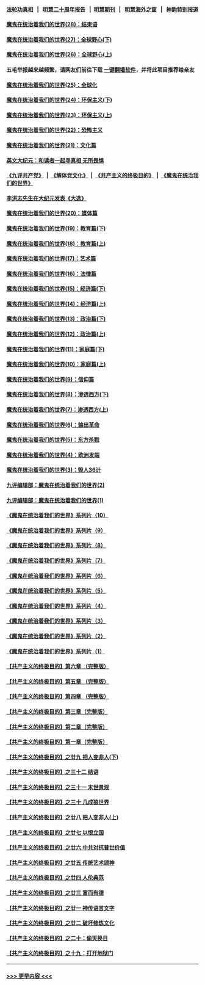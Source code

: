 #### [法轮功真相](https://github.com/gfw-breaker/truth/blob/master/README.md?t=0) &nbsp;&nbsp;|&nbsp;&nbsp; [明慧二十周年报告](https://github.com/gfw-breaker/mh-reports/blob/master/README.md?t=0) &nbsp;&nbsp;|&nbsp;&nbsp;[明慧期刊](https://github.com/gfw-breaker/mh-qikan) &nbsp;&nbsp;|&nbsp;&nbsp; [明慧海外之窗](https://github.com/gfw-breaker/mh-news/blob/master/README.md?t=0) &nbsp;&nbsp;|&nbsp;&nbsp; [神韵特别报道](https://github.com/gfw-breaker/mh-news/blob/master/shenyun.md?t=0)
#### [魔鬼在统治着我们的世界(28)：结束语](../pages/nsc422/n10936246.md?t=07161251) 
#### [魔鬼在统治着我们的世界(27)：全球野心(下)](../pages/nsc422/n10928319.md?t=07161251) 
#### [魔鬼在统治着我们的世界(26)：全球野心(上)](../pages/nsc422/n10900318.md?t=07161251) 
#### 五毛举报越来越频繁，请网友们前往下载 [一键翻墙软件](https://github.com/gfw-breaker/ssr-accounts)，并将此项目推荐给亲友
#### [魔鬼在统治着我们的世界(25)：全球化](../pages/nsc422/n10788205.md?t=07161251) 
#### [魔鬼在统治着我们的世界(24)：环保主义(下)](../pages/nsc422/n10695307.md?t=07161251) 
#### [魔鬼在统治着我们的世界(23)：环保主义(上)](../pages/nsc422/n10688613.md?t=07161251) 
#### [魔鬼在统治着我们的世界(22)：恐怖主义](../pages/nsc422/n10614727.md?t=07161251) 
#### [魔鬼在统治着我们的世界(21)：文化篇](../pages/nsc422/n10597706.md?t=07161251) 
#### [英文大纪元：和读者一起寻真相 无所畏惧](../pages/nsc422/n12542027.md?t=07161251) 
#### [《九评共产党》](https://github.com/begood0513/9ping.md/blob/master/README.md) &nbsp;|&nbsp; [《解体党文化》](../../../../jtdwh.md/blob/master/README.md)  &nbsp;|&nbsp; [《共产主义的终极目的》](../../../../gczydzjmd.md/blob/master/README.md) &nbsp;|&nbsp; [《魔鬼在统治我们的世界》](../../../../mgztzwmdsj.md/blob/master/README.md) 
#### [李洪志先生在大纪元发表《大选》](../pages/nsc422/n12534746.md?t=07161251) 
#### [魔鬼在统治着我们的世界(20)：媒体篇](../pages/nsc422/n10586579.md?t=07161251) 
#### [魔鬼在统治着我们的世界(19)：教育篇(下)](../pages/nsc422/n10564808.md?t=07161251) 
#### [魔鬼在统治着我们的世界(18)：教育篇(上)](../pages/nsc422/n10526970.md?t=07161251) 
#### [魔鬼在统治着我们的世界(17)：艺术篇](../pages/nsc422/n10499093.md?t=07161251) 
#### [魔鬼在统治着我们的世界(16)：法律篇](../pages/nsc422/n10485969.md?t=07161251) 
#### [魔鬼在统治着我们的世界(15)：经济篇(下)](../pages/nsc422/n10469975.md?t=07161251) 
#### [魔鬼在统治着我们的世界(14)：经济篇(上)](../pages/nsc422/n10457370.md?t=07161251) 
#### [魔鬼在统治着我们的世界(13)：政治篇(下)](../pages/nsc422/n10448270.md?t=07161251) 
#### [魔鬼在统治着我们的世界(12)：政治篇(上)](../pages/nsc422/n10444576.md?t=07161251) 
#### [魔鬼在统治着我们的世界(11)：家庭篇(下)](../pages/nsc422/n10440961.md?t=07161251) 
#### [魔鬼在统治着我们的世界(10)：家庭篇(上)](../pages/nsc422/n10435448.md?t=07161251) 
#### [魔鬼在统治着我们的世界(9)：信仰篇](../pages/nsc422/n10432159.md?t=07161251) 
#### [魔鬼在统治着我们的世界(8)：渗透西方(下)](../pages/nsc422/n10429603.md?t=07161251) 
#### [魔鬼在统治着我们的世界(7)：渗透西方(上)](../pages/nsc422/n10426013.md?t=07161251) 
#### [魔鬼在统治着我们的世界(6)：输出革命](../pages/nsc422/n10421536.md?t=07161251) 
#### [魔鬼在统治着我们的世界(5)：东方杀戮](../pages/nsc422/n10417707.md?t=07161251) 
#### [魔鬼在统治着我们的世界(4)：欧洲发端](../pages/nsc422/n10414890.md?t=07161251) 
#### [魔鬼在统治着我们的世界(3)：毁人36计](../pages/nsc422/n10411583.md?t=07161251) 
#### [九评编辑部：魔鬼在统治着我们的世界(2)](../pages/nsc422/n10410036.md?t=07161251) 
#### [九评编辑部：魔鬼在统治着我们的世界(1)](../pages/nsc422/n10406825.md?t=07161251) 
#### [《魔鬼在统治着我们的世界》系列片（10）](../pages/nsc422/n12292670.md?t=07161251) 
#### [《魔鬼在统治着我们的世界》系列片（9）](../pages/nsc422/n12290859.md?t=07161251) 
#### [《魔鬼在统治着我们的世界》系列片（8）](../pages/nsc422/n12287445.md?t=07161251) 
#### [《魔鬼在统治着我们的世界》系列片（7）](../pages/nsc422/n12283425.md?t=07161251) 
#### [《魔鬼在统治着我们的世界》系列片（6）](../pages/nsc422/n12282314.md?t=07161251) 
#### [《魔鬼在统治着我们的世界》系列片（5）](../pages/nsc422/n12281419.md?t=07161251) 
#### [《魔鬼在统治着我们的世界》系列片（4）](../pages/nsc422/n12274024.md?t=07161251) 
#### [《魔鬼在统治着我们的世界》系列片（3）](../pages/nsc422/n12271322.md?t=07161251) 
#### [《魔鬼在统治着我们的世界》系列片（2）](../pages/nsc422/n12269049.md?t=07161251) 
#### [《魔鬼在统治着我们的世界》系列片（1）](../pages/nsc422/n12267575.md?t=07161251) 
#### [【共产主义的终极目的】第六章 （完整版）](../pages/nsc422/n11428913.md?t=07161251) 
#### [【共产主义的终极目的】第五章 （完整版）](../pages/nsc422/n11428912.md?t=07161251) 
#### [【共产主义的终极目的】第四章 （完整版）](../pages/nsc422/n11428907.md?t=07161251) 
#### [【共产主义的终极目的】第三章（完整版）](../pages/nsc422/n11428848.md?t=07161251) 
#### [【共产主义的终极目的】第二章（完整版）](../pages/nsc422/n11428831.md?t=07161251) 
#### [【共产主义的终极目的】第一章（完整版）](../pages/nsc422/n11417651.md?t=07161251) 
#### [【共产主义的终极目的】之廿九 把人变非人(下)](../pages/nsc422/n11344140.md?t=07161251) 
#### [【共产主义的终极目的】之三十二 结语](../pages/nsc422/n11360535.md?t=07161251) 
#### [【共产主义的终极目的】之三十一 末世景观](../pages/nsc422/n11351129.md?t=07161251) 
#### [【共产主义的终极目的】之三十 几成狼世界](../pages/nsc422/n11348280.md?t=07161251) 
#### [【共产主义的终极目的】之廿八 把人变非人(上)](../pages/nsc422/n11340492.md?t=07161251) 
#### [【共产主义的终极目的】之廿七 以恨立国](../pages/nsc422/n11336944.md?t=07161251) 
#### [【共产主义的终极目的】之廿六 中共对抗普世价值](../pages/nsc422/n11324785.md?t=07161251) 
#### [【共产主义的终极目的】之廿五 传统艺术颂神](../pages/nsc422/n11296396.md?t=07161251) 
#### [【共产主义的终极目的】之廿四 人伦典范](../pages/nsc422/n11296397.md?t=07161251) 
#### [【共产主义的终极目的】之廿三 富而有德](../pages/nsc422/n11283598.md?t=07161251) 
#### [【共产主义的终极目的】之廿一 神传语言文字](../pages/nsc422/n11263265.md?t=07161251) 
#### [【共产主义的终极目的】之廿二 破坏修炼文化](../pages/nsc422/n11245728.md?t=07161251) 
#### [【共产主义的终极目的】之二十：偷天换日](../pages/nsc422/n11238846.md?t=07161251) 
#### [【共产主义的终极目的】之十九：打开地狱门](../pages/nsc422/n11206376.md?t=07161251) 

----
#### [ >>> 更早内容 <<< ](../indexes/nsc422-earlier.md)
